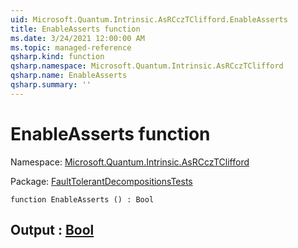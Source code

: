 ```yaml
---
uid: Microsoft.Quantum.Intrinsic.AsRCczTClifford.EnableAsserts
title: EnableAsserts function
ms.date: 3/24/2021 12:00:00 AM
ms.topic: managed-reference
qsharp.kind: function
qsharp.namespace: Microsoft.Quantum.Intrinsic.AsRCczTClifford
qsharp.name: EnableAsserts
qsharp.summary: ''
---
```


# EnableAsserts function

Namespace: [Microsoft.Quantum.Intrinsic.AsRCczTClifford](xref:Microsoft.Quantum.Intrinsic.AsRCczTClifford)

Package: [FaultTolerantDecompositionsTests](https://nuget.org/packages/FaultTolerantDecompositionsTests)




```qsharp
function EnableAsserts () : Bool
```


## Output : [Bool](xref:microsoft.quantum.lang-ref.bool)

